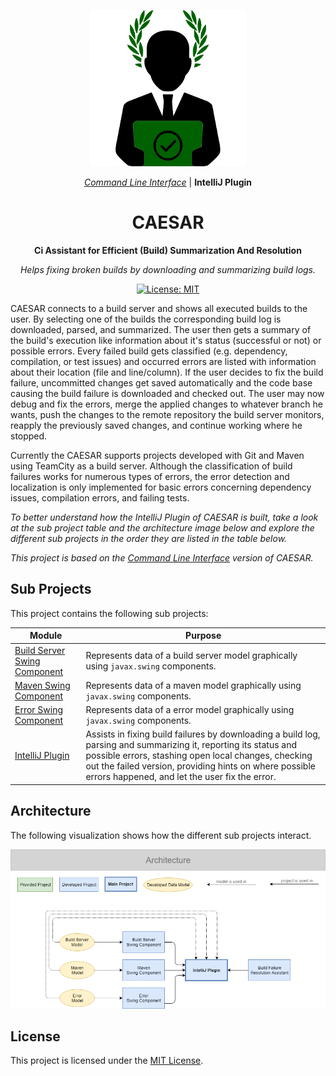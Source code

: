 <div align="center">

![Icon](assets/icon.png)

_[Command Line Interface](https://github.com/alexscheitlin/caesar)_ |
**IntelliJ Plugin**

# CAESAR

**Ci Assistant for Efficient (Build) Summarization And Resolution**

_Helps fixing broken builds by downloading and summarizing build logs._

[![License: MIT](https://img.shields.io/badge/License-MIT-blue.svg)](https://opensource.org/licenses/MIT)

</div>

CAESAR connects to a build server and shows all executed builds to the user. By selecting one of the builds the corresponding build log is downloaded, parsed, and summarized. The user then gets a summary of the build's execution like information about it's status (successful or not) or possible errors. Every failed build gets classified (e.g. dependency, compilation, or test issues) and occurred errors are listed with information about their location (file and line/column). If the user decides to fix the build failure, uncommitted changes get saved automatically and the code base causing the build failure is downloaded and checked out. The user may now debug and fix the errors, merge the applied changes to whatever branch he wants, push the changes to the remote repository the build server monitors, reapply the previously saved changes, and continue working where he stopped.

Currently the CAESAR supports projects developed with Git and Maven using TeamCity as a build server. Although the classification of build failures works for numerous types of errors, the error detection and localization is only implemented for basic errors concerning dependency issues, compilation errors, and failing tests.

_To better understand how the IntelliJ Plugin of CAESAR is built, take a look at the sub project table and the architecture image below and explore the different sub projects in the order they are listed in the table below._

_This project is based on the [Command Line Interface](https://github.com/alexscheitlin/caesar) version of CAESAR._

## Sub Projects

This project contains the following sub projects:

| Module | Purpose |
| --- | --- |
| [Build Server Swing Component](build-server-swing-component) | Represents data of a build server model graphically using `javax.swing` components. |
| [Maven Swing Component](maven-swing-component) | Represents data of a maven model graphically using `javax.swing` components. |
| [Error Swing Component](error-swing-component) | Represents data of a error model graphically using `javax.swing` components. |
| [IntelliJ Plugin](intellij-build-failure-resolution-assistant) | Assists in fixing build failures by downloading a build log, parsing and summarizing it, reporting its status and possible errors, stashing open local changes, checking out the failed version, providing hints on where possible errors happened, and let the user fix the error. |

## Architecture

The following visualization shows how the different sub projects interact.

![Architecture](assets/architecture.png)

## License

This project is licensed under the [MIT License](LICENSE).
